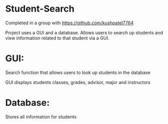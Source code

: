 # Student-Search

Completed in a group with https://github.com/kushpatel7764

Project uses a GUI and a database. Allows users to search up students and view information related to that student via a GUI.


# GUI:


Search function that allows users to look up students in the database


GUI displays students classes, grades, advisor, major and instructors


# Database:


Stores all information for students

